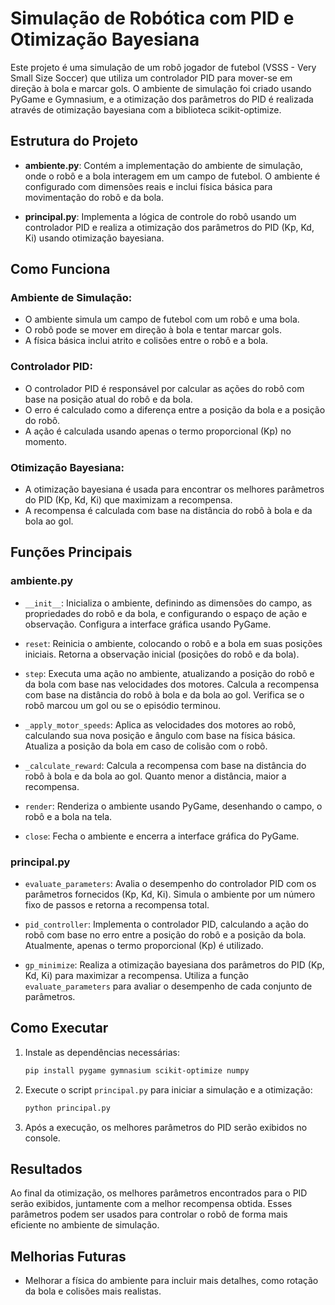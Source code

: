 # Simulação de Robótica com PID e Otimização Bayesiana

Este projeto é uma simulação de um robô jogador de futebol (VSSS - Very Small Size Soccer) que utiliza um controlador PID para mover-se em direção à bola e marcar gols. O ambiente de simulação foi criado usando PyGame e Gymnasium, e a otimização dos parâmetros do PID é realizada através de otimização bayesiana com a biblioteca scikit-optimize.

## Estrutura do Projeto

- **ambiente.py**: Contém a implementação do ambiente de simulação, onde o robô e a bola interagem em um campo de futebol. O ambiente é configurado com dimensões reais e inclui física básica para movimentação do robô e da bola.
  
- **principal.py**: Implementa a lógica de controle do robô usando um controlador PID e realiza a otimização dos parâmetros do PID (Kp, Kd, Ki) usando otimização bayesiana.

## Como Funciona

### Ambiente de Simulação:
- O ambiente simula um campo de futebol com um robô e uma bola.
- O robô pode se mover em direção à bola e tentar marcar gols.
- A física básica inclui atrito e colisões entre o robô e a bola.

### Controlador PID:
- O controlador PID é responsável por calcular as ações do robô com base na posição atual do robô e da bola.
- O erro é calculado como a diferença entre a posição da bola e a posição do robô.
- A ação é calculada usando apenas o termo proporcional (Kp) no momento.

### Otimização Bayesiana:
- A otimização bayesiana é usada para encontrar os melhores parâmetros do PID (Kp, Kd, Ki) que maximizam a recompensa.
- A recompensa é calculada com base na distância do robô à bola e da bola ao gol.

## Funções Principais

### **ambiente.py**

- `__init__`: Inicializa o ambiente, definindo as dimensões do campo, as propriedades do robô e da bola, e configurando o espaço de ação e observação. Configura a interface gráfica usando PyGame.
  
- `reset`: Reinicia o ambiente, colocando o robô e a bola em suas posições iniciais. Retorna a observação inicial (posições do robô e da bola).
  
- `step`: Executa uma ação no ambiente, atualizando a posição do robô e da bola com base nas velocidades dos motores. Calcula a recompensa com base na distância do robô à bola e da bola ao gol. Verifica se o robô marcou um gol ou se o episódio terminou.
  
- `_apply_motor_speeds`: Aplica as velocidades dos motores ao robô, calculando sua nova posição e ângulo com base na física básica. Atualiza a posição da bola em caso de colisão com o robô.

- `_calculate_reward`: Calcula a recompensa com base na distância do robô à bola e da bola ao gol. Quanto menor a distância, maior a recompensa.

- `render`: Renderiza o ambiente usando PyGame, desenhando o campo, o robô e a bola na tela.

- `close`: Fecha o ambiente e encerra a interface gráfica do PyGame.

### **principal.py**

- `evaluate_parameters`: Avalia o desempenho do controlador PID com os parâmetros fornecidos (Kp, Kd, Ki). Simula o ambiente por um número fixo de passos e retorna a recompensa total.
  
- `pid_controller`: Implementa o controlador PID, calculando a ação do robô com base no erro entre a posição do robô e a posição da bola. Atualmente, apenas o termo proporcional (Kp) é utilizado.

- `gp_minimize`: Realiza a otimização bayesiana dos parâmetros do PID (Kp, Kd, Ki) para maximizar a recompensa. Utiliza a função `evaluate_parameters` para avaliar o desempenho de cada conjunto de parâmetros.

## Como Executar

1. Instale as dependências necessárias:

    ```bash
    pip install pygame gymnasium scikit-optimize numpy
    ```

2. Execute o script `principal.py` para iniciar a simulação e a otimização:

    ```bash
    python principal.py
    ```

3. Após a execução, os melhores parâmetros do PID serão exibidos no console.

## Resultados

Ao final da otimização, os melhores parâmetros encontrados para o PID serão exibidos, juntamente com a melhor recompensa obtida. Esses parâmetros podem ser usados para controlar o robô de forma mais eficiente no ambiente de simulação.

## Melhorias Futuras

- Melhorar a física do ambiente para incluir mais detalhes, como rotação da bola e colisões mais realistas.

